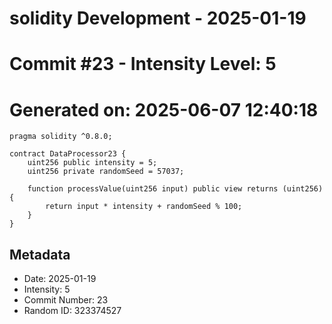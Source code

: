﻿# solidity Development - 2025-01-19
# Commit #23 - Intensity Level: 5
# Generated on: 2025-06-07 12:40:18
```solidity
pragma solidity ^0.8.0;

contract DataProcessor23 {
    uint256 public intensity = 5;
    uint256 private randomSeed = 57037;

    function processValue(uint256 input) public view returns (uint256) {
        return input * intensity + randomSeed % 100;
    }
}
```
## Metadata
- Date: 2025-01-19
- Intensity: 5
- Commit Number: 23
- Random ID: 323374527
